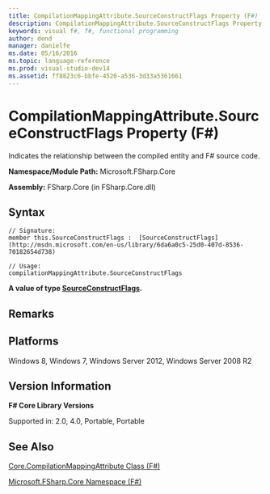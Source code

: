 ```yaml
---
title: CompilationMappingAttribute.SourceConstructFlags Property (F#)
description: CompilationMappingAttribute.SourceConstructFlags Property (F#)
keywords: visual f#, f#, functional programming
author: dend
manager: danielfe
ms.date: 05/16/2016
ms.topic: language-reference
ms.prod: visual-studio-dev14
ms.assetid: ff8823c6-bbfe-4520-a536-3d33a5361661 
---
```


# CompilationMappingAttribute.SourceConstructFlags Property (F#)

Indicates the relationship between the compiled entity and F# source code.

**Namespace/Module Path:** Microsoft.FSharp.Core

**Assembly:** FSharp.Core (in FSharp.Core.dll)


## Syntax

```
// Signature:
member this.SourceConstructFlags :  [SourceConstructFlags](http://msdn.microsoft.com/en-us/library/6da6a0c5-25d0-407d-8536-70182654d738)

// Usage:
compilationMappingAttribute.SourceConstructFlags
```

**A value of type [SourceConstructFlags](http://msdn.microsoft.com/en-us/library/6da6a0c5-25d0-407d-8536-70182654d738).**
## Remarks

## Platforms
Windows 8, Windows 7, Windows Server 2012, Windows Server 2008 R2


## Version Information
**F# Core Library Versions**

Supported in: 2.0, 4.0, Portable, Portable




## See Also
[Core.CompilationMappingAttribute Class &#40;F&#35;&#41;](Core.CompilationMappingAttribute-Class-%5BFSharp%5D.md)

[Microsoft.FSharp.Core Namespace &#40;F&#35;&#41;](Microsoft.FSharp.Core-Namespace-%5BFSharp%5D.md)


